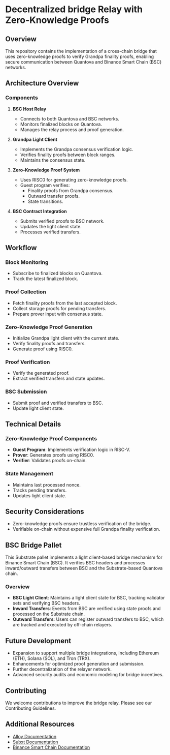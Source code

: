 # Decentralized bridge Relay with Zero-Knowledge Proofs

## Overview
This repository contains the implementation of a cross-chain bridge that uses zero-knowledge proofs to verify Grandpa finality proofs, enabling secure communication between Quantova and Binance Smart Chain (BSC) networks.

## Architecture Overview
### Components
1. **BSC Host Relay**
   - Connects to both Quantova and BSC networks.
   - Monitors finalized blocks on Quantova.
   - Manages the relay process and proof generation.
   
2. **Grandpa Light Client**
   - Implements the Grandpa consensus verification logic.
   - Verifies finality proofs between block ranges.
   - Maintains the consensus state.

3. **Zero-Knowledge Proof System**
   - Uses RISC0 for generating zero-knowledge proofs.
   - Guest program verifies:
     - Finality proofs from Grandpa consensus.
     - Outward transfer proofs.
     - State transitions.

4. **BSC Contract Integration**
   - Submits verified proofs to BSC network.
   - Updates the light client state.
   - Processes verified transfers.

## Workflow
### Block Monitoring
- Subscribe to finalized blocks on Quantova.
- Track the latest finalized block.

### Proof Collection
- Fetch finality proofs from the last accepted block.
- Collect storage proofs for pending transfers.
- Prepare prover input with consensus state.

### Zero-Knowledge Proof Generation
- Initialize Grandpa light client with the current state.
- Verify finality proofs and transfers.
- Generate proof using RISC0.

### Proof Verification
- Verify the generated proof.
- Extract verified transfers and state updates.

### BSC Submission
- Submit proof and verified transfers to BSC.
- Update light client state.

## Technical Details
### Zero-Knowledge Proof Components
- **Guest Program**: Implements verification logic in RISC-V.
- **Prover**: Generates proofs using RISC0.
- **Verifier**: Validates proofs on-chain.

### State Management
- Maintains last processed nonce.
- Tracks pending transfers.
- Updates light client state.

## Security Considerations
- Zero-knowledge proofs ensure trustless verification of the bridge.
- Verifiable on-chain without expensive full Grandpa finality verification.

## BSC Bridge Pallet
This Substrate pallet implements a light client-based bridge mechanism for Binance Smart Chain (BSC). It verifies BSC headers and processes inward/outward transfers between BSC and the Substrate-based Quantova chain.

### Overview
- **BSC Light Client**: Maintains a light client state for BSC, tracking validator sets and verifying BSC headers.
- **Inward Transfers**: Events from BSC are verified using state proofs and processed on the Substrate chain.
- **Outward Transfers**: Users can register outward transfers to BSC, which are tracked and executed by off-chain relayers.


## Future Development
- Expansion to support multiple bridge integrations, including Ethereum (ETH), Solana (SOL), and Tron (TRX).
- Enhancements for optimized proof generation and submission.
- Further decentralization of the relayer network.
- Advanced security audits and economic modeling for bridge incentives.

## Contributing
We welcome contributions to improve the bridge relay. Please see our Contributing Guidelines.

## Additional Resources
- [Alloy Documentation](https://docs.alloy.rs/)
- [Subxt Documentation](https://docs.rs/subxt/)
- [Binance Smart Chain Documentation](https://docs.binance.org/)

